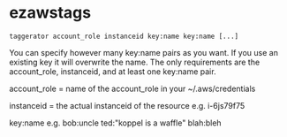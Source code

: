 # ezawstags

```
taggerator account_role instanceid key:name key:name [...]
```

You can specify however many key:name pairs as you want.  If you use an existing key it will overwrite the name. The only requirements are the account_role, instanceid, and at least one key:name pair.

account_role = name of the account_role in your ~/.aws/credentials

instanceid = the actual instanceid of the resource e.g. i-6js79f75

key:name e.g.  bob:uncle ted:"koppel is a waffle" blah:bleh
